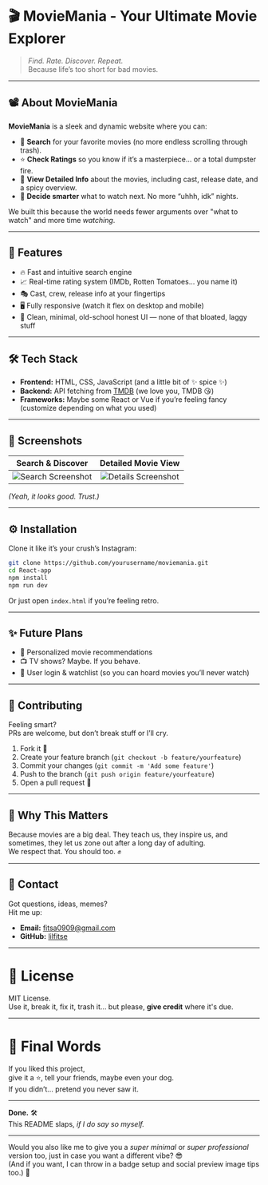 # 🎬 MovieMania - Your Ultimate Movie Explorer

> *Find. Rate. Discover. Repeat.*  
> Because life’s too short for bad movies.

---

## 📽 About MovieMania

**MovieMania** is a sleek and dynamic website where you can:
- 🔎 **Search** for your favorite movies (no more endless scrolling through trash).
- ⭐ **Check Ratings** so you know if it’s a masterpiece... or a total dumpster fire.
- 🎥 **View Detailed Info** about the movies, including cast, release date, and a spicy overview.
- 🧠 **Decide smarter** what to watch next. No more “uhhh, idk” nights.

We built this because the world needs fewer arguments over "what to watch" and more time *watching*.

---

## 🚀 Features

- 🔥 Fast and intuitive search engine
- 📈 Real-time rating system (IMDb, Rotten Tomatoes... you name it)
- 🎭 Cast, crew, release info at your fingertips
- 🖥️ Fully responsive (watch it flex on desktop and mobile)
- 🧹 Clean, minimal, old-school honest UI — none of that bloated, laggy stuff

---

## 🛠 Tech Stack

- **Frontend:** HTML, CSS, JavaScript (and a little bit of ✨ spice ✨)
- **Backend:** API fetching from [TMDB](https://www.themoviedb.org/) (we love you, TMDB 😘)
- **Frameworks:** Maybe some React or Vue if you’re feeling fancy (customize depending on what you used)

---

## 📸 Screenshots

| Search & Discover | Detailed Movie View |
|:-----------------:|:-------------------:|
| ![Search Screenshot](link_here) | ![Details Screenshot](link_here) |

_(Yeah, it looks good. Trust.)_

---

## ⚙️ Installation

Clone it like it’s your crush’s Instagram:

```bash
git clone https://github.com/yourusername/moviemania.git
cd React-app
npm install
npm run dev
```
Or just open `index.html` if you’re feeling retro.

---

## ✨ Future Plans

- 🍿 Personalized movie recommendations
- 📺 TV shows? Maybe. If you behave.
- 🎉 User login & watchlist (so you can hoard movies you’ll never watch)

---

## 🤝 Contributing

Feeling smart?  
PRs are welcome, but don’t break stuff or I’ll cry.

1. Fork it 🍴
2. Create your feature branch (`git checkout -b feature/yourfeature`)
3. Commit your changes (`git commit -m 'Add some feature'`)
4. Push to the branch (`git push origin feature/yourfeature`)
5. Open a pull request 🚀

---

## 🧠 Why This Matters

Because movies are a big deal. They teach us, they inspire us, and sometimes, they let us zone out after a long day of adulting.  
We respect that. You should too. ✊

---

## 📢 Contact

Got questions, ideas, memes?  
Hit me up:

- **Email:** fitsa0909@gmail.com
- **GitHub:** [lilfitse](https://github.com/lilfitse)

---

# 📜 License

MIT License.  
Use it, break it, fix it, trash it... but please, **give credit** where it's due.

---

# 🌟 Final Words

If you liked this project,  
give it a ⭐, tell your friends, maybe even your dog.  
If you didn’t... pretend you never saw it.

---

**Done.** 🛠️  
This README slaps, *if I do say so myself.*

---

Would you also like me to give you a *super minimal* or *super professional* version too, just in case you want a different vibe? 😎  
(And if you want, I can throw in a badge setup and social preview image tips too.) 🚀
